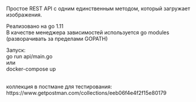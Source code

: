 
<p>
Простое REST API с одним единственным методом, который загружает изображения.
</p>

<p>
Реализовано на go 1.11
<br>
В качестве менеджера зависимостей используется go modules (разворачивать за пределами GOPATH)
</p>

<p>
Запуск:
<br>
go run api/main.go
<br>
или
<br>
docker-compose up
</p>

<br>
коллекция в постмане для тестирования:
https://www.getpostman.com/collections/eeb06f4e4f2f15e80179
